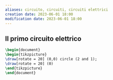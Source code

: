 ```yaml
---
aliases: circuito, circuiti, circuiti elettrici
creation date: 2023-06-01 18:00
modification date: 2023-06-01 18:00
---
```


## Il primo circuito elettrico

```tikz
\begin{document}
\begin{tikzpicture}
\draw[rotate = 20] (0,0) circle (2 and 1);
\draw[rotate = 20] (0)
\end{tikzpicture}
\end{document}
```
